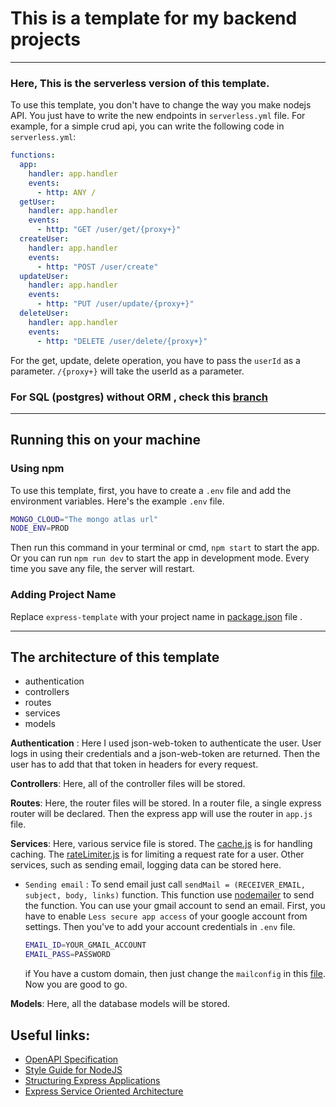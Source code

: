 # This is a template for my backend projects
****
### Here, This is the serverless version of this template.   

To use this template, you don't have to change the way you make nodejs API. You just have to write the new endpoints in `serverless.yml` file.
For example, for a simple crud api, you can write the following code in `serverless.yml`:
```yml
functions:
  app:
    handler: app.handler
    events:
      - http: ANY /
  getUser:
    handler: app.handler
    events:
      - http: "GET /user/get/{proxy+}"
  createUser:
    handler: app.handler
    events:
      - http: "POST /user/create"
  updateUser:
    handler: app.handler
    events:
      - http: "PUT /user/update/{proxy+}"
  deleteUser:
    handler: app.handler
    events:
      - http: "DELETE /user/delete/{proxy+}"

```

For the get, update, delete operation, you have to pass the `userId` as a parameter. `/{proxy+}` will take the userId as a parameter.
 ### For SQL (postgres) without ORM , check this  [branch](https://github.com/nayeem-17/express-mongo-api-template/tree/sql-without-ORM) 
  

****
## Running this on your machine

### Using npm 

To use this template, first, you have to create a `.env` file and add the environment variables. Here's the example `.env` file.
```bash
MONGO_CLOUD="The mongo atlas url"
NODE_ENV=PROD
```
Then run this command in your terminal or cmd, `npm start` to start the app. Or you can run `npm run dev` to start the app in development mode. Every time you save any file, the server will restart.

### Adding Project Name 

Replace `express-template` with your project name in [package.json](package.json) file .

****
## The architecture of this template
* authentication
* controllers
* routes
* services
* models 

**Authentication** :  Here I used json-web-token to authenticate the user. User logs in using their credentials and a json-web-token are returned. Then the user has to add that that token in headers for every request.   

**Controllers**: Here, all of the controller files will be stored.   

**Routes**: Here, the router files will be stored. In a router file, a single express router will be declared. Then the express app will use the router in `app.js` file.  

**Services**: Here, various service file is stored. The [cache.js](services/cache.js) is for handling caching. The [rateLimiter.js](services/rateLimiter.js) is for limiting a request rate for a user. Other services, such as sending email, logging data can be stored here.      
- `Sending email` : To send email just call `sendMail = (RECEIVER_EMAIL, subject, body, links)` function. This function use [nodemailer](https://www.npmjs.com/package/nodemailer) to send the function. You can use your gmail account to send an email. First, you have to enable `Less secure app access` of your google account from settings. Then you've to add your account credentials in `.env` file.
    ```bash
    EMAIL_ID=YOUR_GMAIL_ACCOUNT
    EMAIL_PASS=PASSWORD
    ```
    if You have a custom domain, then just change the `mailconfig` in this [file](./services/email/email.js). Now you are good to go.

**Models**: Here, all the database models will be stored.



## Useful links:
- [OpenAPI Specification](https://swagger.io/specification/)
- [Style Guide for NodeJS](https://github.com/felixge/node-style-guide)
- [Structuring Express Applications](https://softwareontheroad.com/ideal-nodejs-project-structure/?utm_source=github&utm_medium=readme#configs)
- [Express Service Oriented Architecture](https://www.codementor.io/@evanbechtol/node-service-oriented-architecture-12vjt9zs9i)
    

